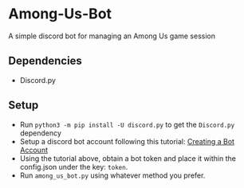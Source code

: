 # Among-Us-Bot

A simple discord bot for managing an Among Us game session

## Dependencies

- Discord.py

## Setup

- Run `python3 -m pip install -U discord.py` to get the `Discord.py` dependency
- Setup a discord bot account following this tutorial: [Creating a Bot Account](https://discordpy.readthedocs.io/en/latest/discord.html)
- Using the tutorial above, obtain a bot token and place it within the config.json under the key: `token`.
- Run `among_us_bot.py` using whatever method you prefer.
